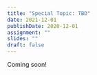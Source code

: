 ```yaml
---
title: "Special Topic: TBD"
date: 2021-12-01
publishDate: 2020-12-01
assignment: ""
slides: ""
draft: false
---
```


Coming soon!
